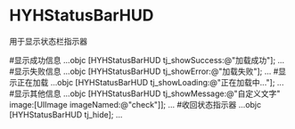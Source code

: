 # HYHStatusBarHUD
用于显示状态栏指示器

#显示成功信息
...objc
 [HYHStatusBarHUD tj_showSuccess:@"加载成功"];
...
#显示失败信息
...objc
 [HYHStatusBarHUD tj_showError:@"加载失败"];
...
#显示正在加载
...objc
 [HYHStatusBarHUD tj_showLoading:@"正在加载中..."];
...
#显示其他信息
...objc
 [HYHStatusBarHUD tj_showMessage:@"自定义文字" image:[UIImage imageNamed:@"check"]];
...
#收回状态指示器
...objc
 [HYHStatusBarHUD tj_hide];
...
